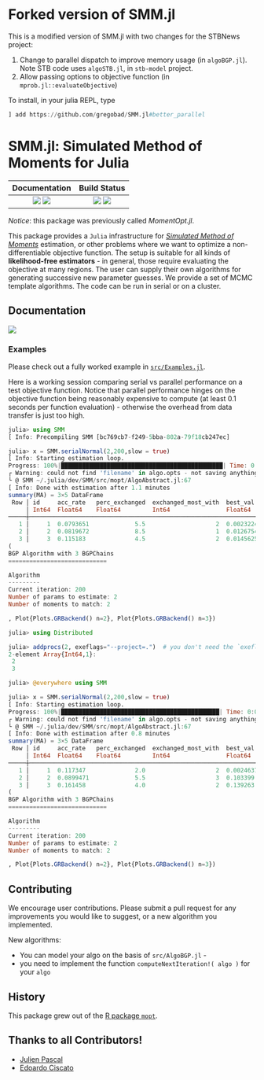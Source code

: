 # Forked version of SMM.jl

This is a modified version of SMM.jl with two changes for the STBNews project:

1. Change to parallel dispatch to improve memory usage (in `algoBGP.jl`). Note STB code uses `algoSTB.jl`, in `stb-model` project.
2. Allow passing options to objective function (in `mprob.jl::evaluateObjective`)

To install, in your julia REPL, type

```julia
] add https://github.com/gregobad/SMM.jl#better_parallel
```


# SMM.jl: Simulated Method of Moments for Julia

| **Documentation** | **Build Status**                                                                                |
|:---------------------:|:------------------:|
| [![][docs-stable-img]][docs-stable-url] [![][docs-dev-img]][docs-dev-url] | [![][travis-img]][travis-url] [![][appveyor-img]][appveyor-url] |

*Notice*: this package was previously called *MomentOpt.jl*.


This package provides a `Julia` infrastructure for *[Simulated Method of Moments](http://en.wikipedia.org/wiki/Method_of_simulated_moments)* estimation, or other problems where we want to optimize a non-differentiable objective function. The setup is suitable for all kinds of **likelihood-free estimators** - in general, those require evaluating the objective at many regions. The user can supply their own algorithms for generating successive new parameter guesses. We provide a set of MCMC template algorithms. The code can be run in serial or on a cluster.

## Documentation

[![][docs-stable-img]][docs-stable-url]


### Examples

Please check out a fully worked example in [`src/Examples.jl`](src/Examples.jl).

Here is a working session comparing serial vs parallel performance on a test objective function. Notice that parallel performance hinges on the objective function being reasonably expensive to compute (at least 0.1 seconds per function evaluation) - otherwise the overhead from data transfer is just too high.

```julia
julia> using SMM
[ Info: Precompiling SMM [bc769cb7-f249-5bba-802a-79f18cb247ec]

julia> x = SMM.serialNormal(2,200,slow = true)
[ Info: Starting estimation loop.
Progress: 100%|██████████████████████████████████████████████| Time: 0:01:05
┌ Warning: could not find 'filename' in algo.opts - not saving anything
└ @ SMM ~/.julia/dev/SMM/src/mopt/AlgoAbstract.jl:67
[ Info: Done with estimation after 1.1 minutes
summary(MA) = 3×5 DataFrame
 Row │ id     acc_rate   perc_exchanged  exchanged_most_with  best_val
     │ Int64  Float64    Float64         Int64                Float64
─────┼──────────────────────────────────────────────────────────────────
   1 │     1  0.0793651             5.5                    2  0.0023224
   2 │     2  0.0819672             8.5                    1  0.0126754
   3 │     3  0.115183              4.5                    2  0.0145625
(
BGP Algorithm with 3 BGPChains
============================

Algorithm
---------
Current iteration: 200
Number of params to estimate: 2
Number of moments to match: 2

, Plot{Plots.GRBackend() n=2}, Plot{Plots.GRBackend() n=3})

julia> using Distributed

julia> addprocs(2, exeflags="--project=.")  # you don't need the `exeflag` if you `add`ed the package regularly!
2-element Array{Int64,1}:
 2
 3

julia> @everywhere using SMM

julia> x = SMM.serialNormal(2,200,slow = true)
[ Info: Starting estimation loop.
Progress: 100%|█████████████████████████████████████████████| Time: 0:00:49
┌ Warning: could not find 'filename' in algo.opts - not saving anything
└ @ SMM ~/.julia/dev/SMM/src/mopt/AlgoAbstract.jl:67
[ Info: Done with estimation after 0.8 minutes
summary(MA) = 3×5 DataFrame
 Row │ id     acc_rate   perc_exchanged  exchanged_most_with  best_val
     │ Int64  Float64    Float64         Int64                Float64
─────┼───────────────────────────────────────────────────────────────────
   1 │     1  0.117347              2.0                    2  0.00246371
   2 │     2  0.0899471             5.5                    3  0.103399
   3 │     3  0.161458              4.0                    2  0.139263
(
BGP Algorithm with 3 BGPChains
============================

Algorithm
---------
Current iteration: 200
Number of params to estimate: 2
Number of moments to match: 2

, Plot{Plots.GRBackend() n=2}, Plot{Plots.GRBackend() n=3})
```

## Contributing

We encourage user contributions. Please submit a pull request for any improvements you would like to suggest, or a new algorithm you implemented.

New algorithms:
* You can model your algo on the basis of `src/AlgoBGP.jl` -
* you need to implement the function `computeNextIteration!( algo )` for your `algo`

## History

This package grew out of the [R package `mopt`](https://github.com/tlamadon/mopt).

## Thanks to all Contributors!

* [Julien Pascal](https://github.com/JulienPascal)
* [Edoardo Ciscato](https://github.com/edoardociscato)

[docs-dev-img]: https://img.shields.io/badge/docs-dev-blue.svg
[docs-dev-url]: https://floswald.github.io/SMM.jl/latest

[docs-stable-img]: https://img.shields.io/badge/docs-stable-blue.svg
[docs-stable-url]: https://floswald.github.io/SMM.jl/latest

[travis-img]: https://travis-ci.org/floswald/SMM.jl.svg?branch=master
[travis-url]: https://travis-ci.org/floswald/SMM.jl

[appveyor-img]: https://ci.appveyor.com/api/projects/status/github/floswald/SMM.jl?branch=master&svg=true
[appveyor-url]: https://ci.appveyor.com/project/floswald/SMM.jl/branch/master
